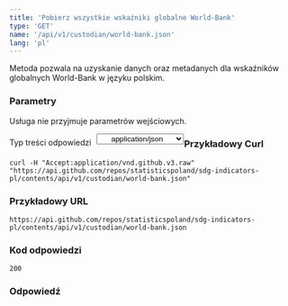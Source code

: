 ```yaml
---
title: 'Pobierz wszystkie wskaźniki globalne World-Bank'
type: 'GET'
name: '/api/v1/custodian/world-bank.json'
lang: 'pl'
---
```


Metoda pozwala na uzyskanie danych oraz metadanych dla wskaźników globalnych World-Bank w języku polskim.

### Parametry

<p>Usługa nie przyjmuje parametrów wejściowych.</p>

<p style='float:left;margin-top: 7px;'>Typ treści odpowiedzi</p>
<select style='float:left;padding: 0px 15px;width: 155px;margin-left: 10px;text-align-last: center;'>
  <option>application/json</option>
</select>

<div id='example1'>

<h3 id="przykładowy-curl">Przykładowy Curl</h3>

<p><code class="highlighter-rouge">curl -H "Accept:application/vnd.github.v3.raw" "https://api.github.com/repos/statisticspoland/sdg-indicators-pl/contents/api/v1/custodian/world-bank.json"</code></p>

<h3 id="przykładowy-url">Przykładowy URL</h3>

<p><code class="highlighter-rouge">https://api.github.com/repos/statisticspoland/sdg-indicators-pl/contents/api/v1/custodian/world-bank.json</code></p>

<h3 id="przykładowy-kod-odpowiedzi">Kod odpowiedzi</h3>

<p><code class="highlighter-rouge">200</code></p>

<h3 id="przykładowa-odpowiedź">Odpowiedź</h3>

<p><code class="highlighter-rouge" id="show-data-world-bank">
</code></p>

</div>


<script>

$.getJSON('https://sdg.gov.pl/api/v1/custodian/world-bank.json', function(data) {
    $('#show-data-world-bank').html(JSON.stringify(data, null, 2));
});

</script>
